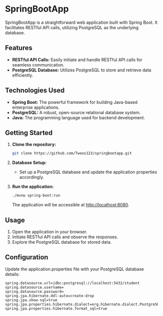# SpringBootApp

SpringBootApp is a straightforward web application built with Spring Boot. It facilitates RESTful API calls, utilizing PostgreSQL as the underlying database.

## Features

- **RESTful API Calls:** Easily initiate and handle RESTful API calls for seamless communication.
- **PostgreSQL Database:** Utilizes PostgreSQL to store and retrieve data efficiently.

## Technologies Used

- **Spring Boot:** The powerful framework for building Java-based enterprise applications.
- **PostgreSQL:** A robust, open-source relational database system.
- **Java:** The programming language used for backend development.

## Getting Started

1. **Clone the repository:**

    ```bash
    git clone https://github.com/Twoos123/springbootapp.git
    ```

2. **Database Setup:**

    - Set up a PostgreSQL database and update the application properties accordingly.

3. **Run the application:**

    ```bash
    ./mvnw spring-boot:run
    ```

    The application will be accessible at [http://localhost:8080](http://localhost:8080).

## Usage

1. Open the application in your browser.
2. Initiate RESTful API calls and observe the responses.
3. Explore the PostgreSQL database for stored data.

## Configuration

Update the application.properties file with your PostgreSQL database details:

```properties
spring.datasource.url=jdbc:postgresql://localhost:5432/student
spring.datasource.username=
spring.datasource.password=
spring.jpa.hibernate.ddl-auto=create-drop
spring.jpa.show-sql=true
spring.jpa.properties.hibernate.dialect=org.hibernate.dialect.PostgreSQLDialect
spring.jpa.properties.hibernate.format_sql=true
